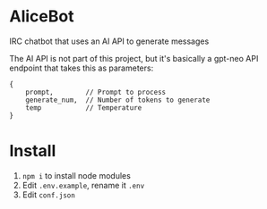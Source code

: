 # AliceBot
IRC chatbot that uses an AI API to generate messages

The AI API is not part of this project, but it's basically a gpt-neo API endpoint that takes this as parameters:
```
{
    prompt,        // Prompt to process
    generate_num,  // Number of tokens to generate
    temp           // Temperature
}
```

# Install
1. `npm i` to install node modules  
2. Edit `.env.example`, rename it `.env`  
3. Edit `conf.json`
